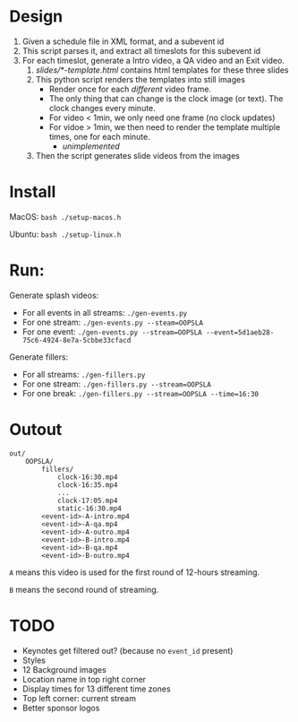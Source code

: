 # Design

1. Given a schedule file in XML format, and a subevent id
2. This script parses it, and extract all timeslots for this subevent id
3. For each timeslot, generate a Intro video, a QA video and an Exit video.
   1. _slides/*-template.html_ contains html templates for these three slides
   2. This python script renders the templates into still images
      * Render once for each _different_ video frame.
      * The only thing that can change is the clock image (or text). The clock changes every minute.
      * For video < 1min, we only need one frame (no clock updates)
      * For vidoe > 1min, we then need to render the template multiple times, one for each minute.
        * _unimplemented_
   3. Then the script generates slide videos from the images

# Install

MacOS: `bash ./setup-macos.h`

Ubuntu: `bash ./setup-linux.h`

# Run:

Generate splash videos:

* For all events in all streams: `./gen-events.py`
* For one stream: `./gen-events.py --steam=OOPSLA`
* For one event: `./gen-events.py --stream=OOPSLA --event=5d1aeb28-75c6-4924-8e7a-5cbbe33cfacd`

Generate fillers:

* For all streams: `./gen-fillers.py`
* For one stream: `./gen-fillers.py --stream=OOPSLA`
* For one break: `./gen-fillers.py --stream=OOPSLA --time=16:30`

# Outout

```
out/
    OOPSLA/
        fillers/
            clock-16:30.mp4
            clock-16:35.mp4
            ...
            clock-17:05.mp4
            static-16:30.mp4
        <event-id>-A-intro.mp4
        <event-id>-A-qa.mp4
        <event-id>-A-outro.mp4
        <event-id>-B-intro.mp4
        <event-id>-B-qa.mp4
        <event-id>-B-outro.mp4
```

`A` means this video is used for the first round of 12-hours streaming.

`B` means the second round of streaming.

# TODO

* Keynotes get filtered out? (because no `event_id` present)
* Styles
* 12 Background images
* Location name in top right corner
* Display times for 13 different time zones
* Top left corner: current stream
* Better sponsor logos
